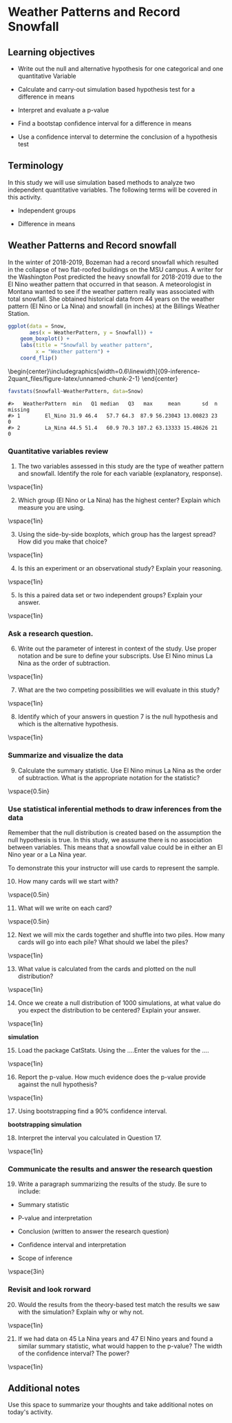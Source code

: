 # Weather Patterns and Record Snowfall



## Learning objectives

* Write out the null and alternative hypothesis for one categorical and one quantitative Variable

* Calculate and carry-out simulation based hypothesis test for a difference in means

* Interpret and evaluate a p-value

* Find a bootstap confidence interval for a difference in means

* Use a confidence interval to determine the conclusion of a hypothesis test

## Terminology

In this study we will use simulation based methods to analyze two independent quantitative variables. The following terms will be covered in this activity.

* Independent groups

* Difference in means

## Weather Patterns and Record snowfall

In the winter of 2018-2019, Bozeman had a record snowfall which resulted in the collapse of two flat-roofed buildings on the MSU campus.  A writer for the Washington Post predicted the heavy snowfall for 2018-2019 due to the El Nino weather pattern that occurred in that season. A meteorologist in Montana wanted to see if the weather pattern really was associated with total snowfall. She obtained historical data from 44 years on the weather pattern (El Nino or La Nina) and snowfall (in inches) at the Billings Weather Station.  






```r
ggplot(data = Snow,
       aes(x = WeatherPattern, y = Snowfall)) +
    geom_boxplot() + 
    labs(title = "Snowfall by weather pattern",
         x = "Weather pattern") +
    coord_flip()
```



\begin{center}\includegraphics[width=0.6\linewidth]{09-inference-2quant_files/figure-latex/unnamed-chunk-2-1} \end{center}



```r
favstats(Snowfall~WeatherPattern, data=Snow)
```

```
#>   WeatherPattern  min   Q1 median   Q3   max     mean       sd  n missing
#> 1        El_Nino 31.9 46.4   57.7 64.3  87.9 56.23043 13.00823 23       0
#> 2        La_Nina 44.5 51.4   60.9 70.3 107.2 63.13333 15.48626 21       0
```

### Quantitative variables review

1. The two variables assessed in this study are the type of weather pattern and snowfall.  Identify the role for each variable (explanatory, response).

\vspace{1in}

2. Which group (El Nino or La Nina) has the highest center? Explain which measure you are using.

\vspace{1in}

3.  Using the side-by-side boxplots, which group has the largest spread?  How did you make that choice?

\vspace{1in}

4.  Is this an experiment or an observational study? Explain your reasoning.

\vspace{1in}

5.  Is this a paired data set or two independent groups?  Explain your answer.

\vspace{1in}

### Ask a research question.

6.  Write out the parameter of interest in context of the study.  Use proper notation and be sure to define your subscripts.  Use El Nino minus La Nina as the order of subtraction.

\vspace{1in}

7.  What are the two competing possibilities we will evaluate in this study?

\vspace{1in}

8.  Identify which of your answers in question 7 is the null hypothesis and which is the alternative hypothesis. 

\vspace{1in}

### Summarize and visualize the data

9. Calculate the summary statistic.  Use El Nino minus La Nina as the order of subtraction. What is the appropriate notation for the statistic?

\vspace{0.5in}

### Use statistical inferential methods to draw inferences from the data

Remember that the null distribution is created based on the assumption the null hypothesis is true.  In this study, we asssume there is no association between variables.  This means that a snowfall value could be in either an El Nino year or a La Nina year.

To demonstrate this your instructor will use cards to represent the sample.  

10.  How many cards will we start with?

\vspace{0.5in}

11.  What will we write on each card?

\vspace{0.5in}

12.  Next we will mix the cards together and shuffle into two piles.  How many cards will go into each pile?  What should we label the piles?

\vspace{1in}

13.  What value is calculated from the cards and plotted on the null distribution?

\vspace{1in}

14.  Once we create a null distribution of 1000 simulations, at what value do you expect the distribution to be centered?  Explain your answer.

\vspace{1in}

**simulation**

15.  Load the package CatStats.  Using the ....Enter the values for the ....

\vspace{1in}


16.  Report the p-value. How much evidence does the p-value provide against the null hypothesis?

\vspace{1in}

17. Using bootstrapping find a 90% confidence interval.  

**bootstrapping simulation**

18. Interpret the interval you calculated in Question 17. 

\vspace{1in}

### Communicate the results and answer the research question

19.  Write a paragraph summarizing the results of the study.  Be sure to include:

* Summary statistic

* P-value and interpretation

* Conclusion (written to answer the research question)

* Confidence interval and interpretation

* Scope of inference

\vspace{3in}

### Revisit and look rorward

20.  Would the results from the theory-based test match the results we saw with the simulation?  Explain why or why not.

\vspace{1in}

21. If we had data on 45 La Nina years and 47 El Nino years and found a similar summary statistic, what would happen to the p-value?  The width of the confidence interval?  The power?

\vspace{1in}




## Additional notes

Use this space to summarize your thoughts and take additional notes on today's activity.



